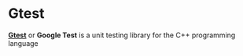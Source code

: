 # Gtest

[**Gtest**](https://github.com/google/googletest) or **Google Test** is a unit testing library for the C++ programming language
